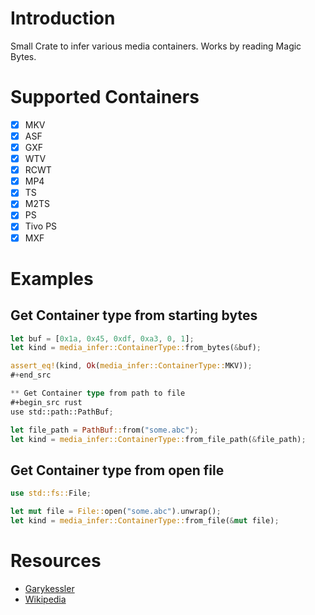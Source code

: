 # Introduction
Small Crate to infer various media containers.
Works by reading Magic Bytes.

# Supported Containers
- [X] MKV
- [X] ASF
- [X] GXF
- [X] WTV
- [X] RCWT
- [X] MP4
- [X] TS
- [X] M2TS
- [X] PS
- [X] Tivo PS
- [X] MXF

# Examples
## Get Container type from starting bytes

``` rust
let buf = [0x1a, 0x45, 0xdf, 0xa3, 0, 1];
let kind = media_infer::ContainerType::from_bytes(&buf);

assert_eq!(kind, Ok(media_infer::ContainerType::MKV));
#+end_src

** Get Container type from path to file
#+begin_src rust
use std::path::PathBuf;

let file_path = PathBuf::from("some.abc");
let kind = media_infer::ContainerType::from_file_path(&file_path);
```
## Get Container type from open file

```rust
use std::fs::File;

let mut file = File::open("some.abc").unwrap();
let kind = media_infer::ContainerType::from_file(&mut file);
```

# Resources
- [Garykessler](https://www.garykessler.net/library/file_sigs.html)
- [Wikipedia](https://en.wikipedia.org/wiki/List_of_file_signatures)
